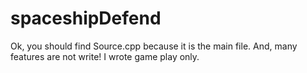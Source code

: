# spaceshipDefend
Ok, you should find Source.cpp because it is the main file.
And, many features are not write!
I wrote game play only.
